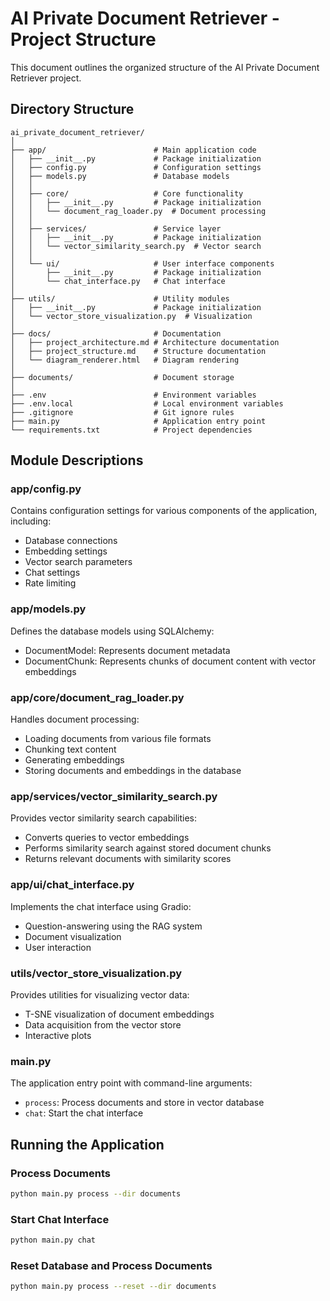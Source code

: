 # AI Private Document Retriever - Project Structure

This document outlines the organized structure of the AI Private Document Retriever project.

## Directory Structure

```
ai_private_document_retriever/
│
├── app/                        # Main application code
│   ├── __init__.py             # Package initialization
│   ├── config.py               # Configuration settings
│   ├── models.py               # Database models
│   │
│   ├── core/                   # Core functionality
│   │   ├── __init__.py         # Package initialization
│   │   └── document_rag_loader.py  # Document processing
│   │
│   ├── services/               # Service layer
│   │   ├── __init__.py         # Package initialization
│   │   └── vector_similarity_search.py  # Vector search
│   │
│   └── ui/                     # User interface components
│       ├── __init__.py         # Package initialization
│       └── chat_interface.py   # Chat interface
│
├── utils/                      # Utility modules
│   ├── __init__.py             # Package initialization
│   └── vector_store_visualization.py  # Visualization
│
├── docs/                       # Documentation
│   ├── project_architecture.md # Architecture documentation
│   ├── project_structure.md    # Structure documentation
│   └── diagram_renderer.html   # Diagram rendering
│
├── documents/                  # Document storage
│
├── .env                        # Environment variables
├── .env.local                  # Local environment variables
├── .gitignore                  # Git ignore rules
├── main.py                     # Application entry point
└── requirements.txt            # Project dependencies
```

## Module Descriptions

### app/config.py
Contains configuration settings for various components of the application, including:
- Database connections
- Embedding settings
- Vector search parameters
- Chat settings
- Rate limiting

### app/models.py
Defines the database models using SQLAlchemy:
- DocumentModel: Represents document metadata
- DocumentChunk: Represents chunks of document content with vector embeddings

### app/core/document_rag_loader.py
Handles document processing:
- Loading documents from various file formats
- Chunking text content
- Generating embeddings
- Storing documents and embeddings in the database

### app/services/vector_similarity_search.py
Provides vector similarity search capabilities:
- Converts queries to vector embeddings
- Performs similarity search against stored document chunks
- Returns relevant documents with similarity scores

### app/ui/chat_interface.py
Implements the chat interface using Gradio:
- Question-answering using the RAG system
- Document visualization
- User interaction

### utils/vector_store_visualization.py
Provides utilities for visualizing vector data:
- T-SNE visualization of document embeddings
- Data acquisition from the vector store
- Interactive plots

### main.py
The application entry point with command-line arguments:
- `process`: Process documents and store in vector database
- `chat`: Start the chat interface

## Running the Application

### Process Documents
```bash
python main.py process --dir documents
```

### Start Chat Interface
```bash
python main.py chat
```

### Reset Database and Process Documents
```bash
python main.py process --reset --dir documents
```

